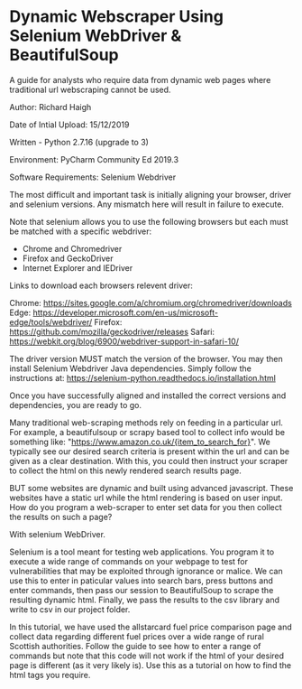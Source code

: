 # Dynamic Webscraper Using Selenium WebDriver & BeautifulSoup
A guide for analysts who require data from dynamic web pages where traditional url webscraping cannot be used.  

Author: Richard Haigh

Date of Intial Upload: 15/12/2019

Written - Python 2.7.16 (upgrade to 3)

Environment: PyCharm Community Ed 2019.3

Software Requirements: Selenium Webdriver 

The most difficult and important task is initially aligning your browser, driver and selenium versions. Any mismatch here
will result in failure to execute. 

Note that selenium allows you to use the following browsers but each must be matched with a specific webdriver:
- Chrome and Chromedriver
- Firefox and GeckoDriver
- Internet Explorer and IEDriver

Links to download each browsers relevent driver:

Chrome:	https://sites.google.com/a/chromium.org/chromedriver/downloads
Edge:	https://developer.microsoft.com/en-us/microsoft-edge/tools/webdriver/
Firefox:	https://github.com/mozilla/geckodriver/releases
Safari:	https://webkit.org/blog/6900/webdriver-support-in-safari-10/

The driver version MUST match the version of the browser. You may then install Selenium Webdriver Java dependencies. Simply follow the instructions at: https://selenium-python.readthedocs.io/installation.html

Once you have successfully aligned and installed the correct versions and dependencies, you are ready to go.

Many traditional web-scraping methods rely on feeding in a particular url. For example, a beautifulsoup or scrapy based tool to collect info would be something like: "https://www.amazon.co.uk/{item_to_search_for}". We typically see our desired search criteria is present within the url and can be given as a clear destination. With this, you could then instruct your scraper to collect the html on this newly rendered search results page. 

BUT some websites are dynamic and built using advanced javascript. These websites have a static url while the html rendering 
is based on user input. How do you program a web-scraper to enter set data for you then collect the results on such a page? 

With selenium WebDriver. 

Selenium is a tool meant for testing web applications. You program it to execute a wide range of commands on your webpage to
test for vulnerabilities that may be exploited through ignorance or malice. We can use this to enter in paticular values into search bars, press buttons and enter commands, then pass our session to BeautifulSoup to scrape the resulting dynamic html. Finally, we pass the results to the csv library and write to csv in our project folder. 

In this tutorial, we have used the allstarcard fuel price comparison page and collect data regarding different fuel prices over a wide range of rural Scottish authorities. Follow the guide to see how to enter a range of commands but note that this code will not work if the html of your desired page is different (as it very likely is). Use this as a tutorial on how to find the html tags you require. 

